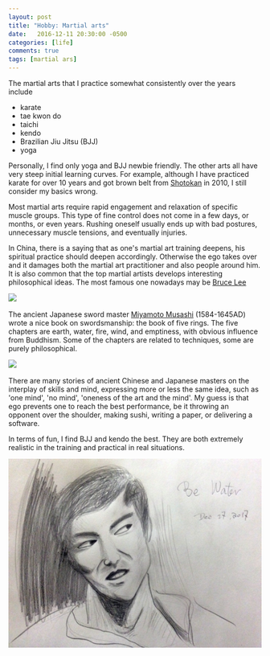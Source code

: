```yaml
---
layout: post
title: "Hobby: Martial arts"
date:   2016-12-11 20:30:00 -0500
categories: [life]
comments: true
tags: [martial ars]
---
```


The martial arts that I practice somewhat consistently over the years include

* karate
* tae kwon do
* taichi
* kendo
* Brazilian Jiu Jitsu (BJJ)
* yoga

Personally, I find only yoga and BJJ newbie friendly.
The other arts all have very steep initial learning curves.
For example, although I have practiced karate for over 10 years and got brown belt from [Shotokan](https://en.wikipedia.org/wiki/Shotokan) in 2010, I still consider my basics wrong.

Most martial arts require rapid engagement and relaxation of specific muscle groups.
This type of fine control does not come in a few days, or months, or even years.
Rushing oneself usually ends up with bad postures, unnecessary muscle tensions, and eventually injuries.

In China, there is a saying that as one's martial art training deepens,
his spiritual practice should deepen accordingly.
Otherwise the ego takes over and it damages both the martial art practitioner and also people around him.
It is also common that the top martial artists develops interesting philosophical ideas.
The most famous one nowadays may be [Bruce Lee](https://en.wikipedia.org/wiki/Bruce_Lee)

<a target="_blank"  href="https://www.amazon.com/gp/product/0897502027/ref=as_li_tl?ie=UTF8&camp=1789&creative=9325&creativeASIN=0897502027&linkCode=as2&tag=nosarthur2016-20&linkId=f787b6efee9b41c4ea295149f5f58be4"><img border="0" src="//ws-na.amazon-adsystem.com/widgets/q?_encoding=UTF8&MarketPlace=US&ASIN=0897502027&ServiceVersion=20070822&ID=AsinImage&WS=1&Format=_SL250_&tag=nosarthur2016-20" ></a><img src="//ir-na.amazon-adsystem.com/e/ir?t=nosarthur2016-20&l=am2&o=1&a=0897502027" width="1" height="1" border="0" alt="" style="border:none !important; margin:0px !important;" />

The ancient Japanese sword master [Miyamoto Musashi](https://en.wikipedia.org/wiki/Miyamoto_Musashi) (1584-1645AD) wrote a nice book on swordsmanship: the book of five rings.
The five chapters are earth, water, fire, wind, and emptiness, with obvious influence from Buddhism.
Some of the chapters are related to techniques, some are purely philosophical.

<a target="_blank"  href="https://www.amazon.com/gp/product/1590309847/ref=as_li_tl?ie=UTF8&camp=1789&creative=9325&creativeASIN=1590309847&linkCode=as2&tag=nosarthur2016-20&linkId=bfb625568c1b87aa8e2a57d8df278db9"><img border="0" src="//ws-na.amazon-adsystem.com/widgets/q?_encoding=UTF8&MarketPlace=US&ASIN=1590309847&ServiceVersion=20070822&ID=AsinImage&WS=1&Format=_SL250_&tag=nosarthur2016-20" ></a><img src="//ir-na.amazon-adsystem.com/e/ir?t=nosarthur2016-20&l=am2&o=1&a=1590309847" width="1" height="1" border="0" alt="" style="border:none !important; margin:0px !important;" />

There are many stories of ancient Chinese and Japanese masters on the interplay of skills and mind,
expressing more or less the same idea, such as 'one mind', 'no mind', 'oneness of the art and the mind'.
My guess is that ego prevents one to reach the best performance, be it
throwing an opponent over the shoulder, making sushi, writing a paper,
or delivering a software.

In terms of fun, I find BJJ and kendo the best.
They are both extremely realistic in the training and practical in real situations.

<img src='/assets/bruce_lee.jpeg'>
